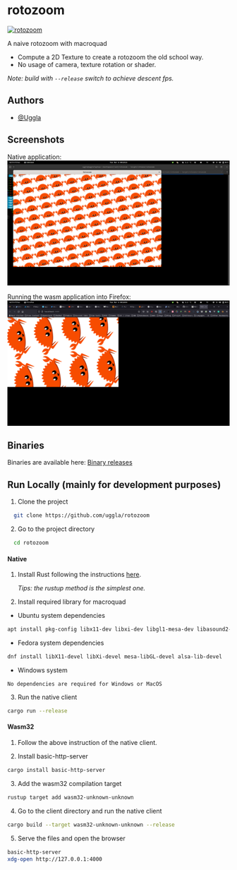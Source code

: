 # rotozoom

[![rotozoom](https://github.com/uggla/rotozoom/actions/workflows/rotozoom.yml/badge.svg)](https://github.com/uggla/rotozoom/actions/workflows/rotozoom.yml)

A naive  rotozoom with macroquad
* Compute a 2D Texture to create a rotozoom the old school way.
* No usage of camera, texture rotation or shader.

*Note: build with ``--release`` switch to achieve descent fps.*

## Authors

- [@Uggla](https://www.github.com/Uggla)

## Screenshots

Native application:
![App native screenshot](images/rotozoom_native.png)

Running the wasm application into Firefox:
![App wasm32 screenshot](images/rotozoom_wasm.png)


## Binaries
Binaries are available here:
[Binary releases](https://github.com/uggla/rotozoom/releases)

## Run Locally (mainly for development purposes)

1. Clone the project

```bash
  git clone https://github.com/uggla/rotozoom
```

2. Go to the project directory

```bash
  cd rotozoom
```

#### Native
1. Install Rust following the instructions [here](https://www.rust-lang.org/fr/learn/get-started).

   *Tips: the rustup method is the simplest one.*

2. Install required library for macroquad

* Ubuntu system dependencies
```bash
apt install pkg-config libx11-dev libxi-dev libgl1-mesa-dev libasound2-dev
```

* Fedora system dependencies
```bash
dnf install libX11-devel libXi-devel mesa-libGL-devel alsa-lib-devel
```

* Windows system
```
No dependencies are required for Windows or MacOS
```

3. Run the native client
```bash
cargo run --release
```

#### Wasm32

1. Follow the above instruction of the native client.

2. Install basic-http-server
```bash
cargo install basic-http-server
```

3. Add the wasm32 compilation target
```bash
rustup target add wasm32-unknown-unknown
```

4. Go to the client directory and run the native client
```bash
cargo build --target wasm32-unknown-unknown --release
```

5. Serve the files and open the browser
```bash
basic-http-server
xdg-open http://127.0.0.1:4000
```

